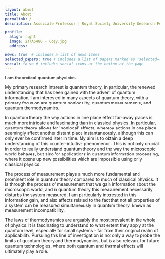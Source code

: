 ```yaml
---
layout: about
title: About
permalink: /
description: Associate Professor | Royal Society University Research Fellow | <a href="https://cifar.ca/cifar-azrieli-global-scholars/">CIFAR Azrieli Global Scholar</a> | <a href="http://www.bristol.ac.uk/physics/">School of Physics</a> | <a href="http://www.bristol.ac.uk">University of Bristol</a>, UK

profile:
  align: right
  image: 237A6480 - Copy.jpg
  address: 

news: true  # includes a list of news items
selected_papers: true # includes a list of papers marked as "selected={true}"
social: false # includes social icons at the bottom of the page
---
```


I am theoretical quantum physicist.

My primary research interest is quantum theory, in particular, the renewed understanding that has been gained with the advent of quantum information. I am interested in many aspects of quantum theory, with a primary focus on are quantum nonlocality, quantum measurements, and quantum thermodynamics. 

In quantum theory the way actions in one place effect far-away places is much more intricate and fascinating than in classical physics. In particular, quantum theory allows for 'nonlocal' effects, whereby actions in one place seemingly affect another distant place instantaneously, although this can only ever be confirmed later in time. My aim is to obtain a deep understanding of this counter-intuitive phenomenon. This is not only crucial in order to really understand quantum theory and the way the microscopic world behaves, but also for applications in quantum information processing, where it opens up new possibilities which are impossible using only classical physics.

The process of measurement plays a much more fundamental and prominent role in quantum theory compared to much of classical physics. It is through the process of measurement that we gain information about the microscopic world, and in quantum theory this measurement necessarily disturbs the system measured. I am particularly interested in this information gain, and also affects related to the fact that not all properties of a system can be measured simultaneously in quantum theory, known as measurement incompatibility. 

The laws of thermodynamics are arguably the most prevalent in the whole of physics. It is fascinating to understand to what extent they apply at the quantum level, especially for small systems - far from their original realm of applicability. Pursuing this line of investigation is not only a way to probe the limits of quantum theory and thermodynamics, but is also relevant for future quantum technologies, where both quantum and thermal effects will ultimately play a role. 
